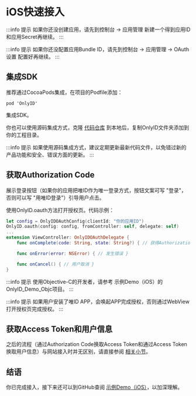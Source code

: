 # iOS快速接入

:::info 提示
如果你还没创建应用，请先到控制台 -> 应用管理 新建一个得到应用ID和应用Secret再继续。
:::

:::info 提示
如果你还没配置应用Bundle ID，请先到控制台 -> 应用管理 -> OAuth设置 配置好再继续。
:::

## 集成SDK

推荐通过CocoaPods集成，在项目的Podfile添加：

```
pod 'OnlyID'
```

集成SDK。

你也可以使用源码集成方式，克隆 [代码仓库](https://github.com/onlyid/onlyid-sdk-ios) 到本地后，复制OnlyID文件夹添加到你的工程目录。

:::info 提示
如果使用源码集成方式，建议定期更新最新代码文件，以免错过新的产品功能和安全、错误方面的更新。
:::

## 获取Authorization Code

展示登录按钮（如果你的应用把唯ID作为唯一登录方式，按钮文案可写 "登录"，否则可以写 "用唯ID登录"）引导用户点击。

使用OnlyID.oauth方法打开授权页。代码示例：

```swift
let config = OnlyIDOAuthConfig(clientId: "你的应用ID")
OnlyID.oauth(config: config, fromController: self, delegate: self)
...
extension ViewController: OnlyIDOAuthDelegate {
    func onComplete(code: String, state: String?) { // 获得Authorization Code }

    func onError(error: NSError) { // 发生错误 }

    func onCancel() { // 用户取消 }
}
```

:::info 提示
使用Objective-C的开发者，请参考 示例Demo（iOS）的OnlyID_Demo_Objc项目。
:::

:::info 提示
如果用户安装了唯ID APP，会唤起APP完成授权，否则通过WebView打开授权页完成授权。
:::

## 获取Access Token和用户信息

之后的流程（通过Authorization Code换取Access Token和通过Access Token换取用户信息）与网站接入时并无区别，请直接参阅 [相关小节](/docs/single-sign-on/web#获取access-token)。

## 结语

你已完成接入，接下来还可以到GitHub查阅 [示例Demo（iOS）](https://github.com/onlyid/onlyid-sdk-ios/tree/master/Example)，以加深理解。

